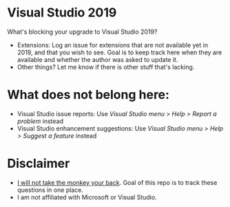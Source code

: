 # Visual Studio 2019

What's blocking your upgrade to Visual Studio 2019? 

* Extensions: Log an issue for extensions that are not available yet in 2019, and that you wish to see. Goal is to keep track here when they are available and whether the author was asked to update it. 
* Other things? Let me know if there is other stuff that's lacking.

# What does not belong here:

* Visual Studio issue reports: Use *Visual Studio menu > Help > Report a problem* instead
* Visual Studio enhancement suggestions:  Use *Visual Studio menu > Help > Suggest a feature* instead

# Disclaimer

* [I will not take the monkey your back](https://hbr.org/1999/11/management-time-whos-got-the-monkey). Goal of this repo is to track these questions in one place.
* I am not affiliated with Microsoft or Visual Studio.
